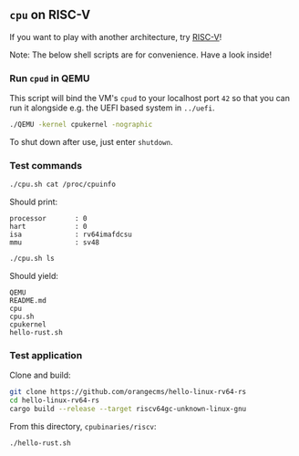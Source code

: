 ## `cpu` on RISC-V

If you want to play with another architecture, try [RISC-V](https://riscv.org/)!

Note: The below shell scripts are for convenience. Have a look inside!

### Run `cpud` in QEMU

This script will bind the VM's `cpud` to your localhost port `42` so that you
can run it alongside e.g. the UEFI based system in `../uefi`.

```sh
./QEMU -kernel cpukernel -nographic
```

To shut down after use, just enter `shutdown`.

### Test commands

```sh
./cpu.sh cat /proc/cpuinfo
```

Should print:

```
processor       : 0
hart            : 0
isa             : rv64imafdcsu
mmu             : sv48
```

```sh
./cpu.sh ls
```

Should yield:

```
QEMU
README.md
cpu
cpu.sh
cpukernel
hello-rust.sh
```

### Test application

Clone and build:
```sh
git clone https://github.com/orangecms/hello-linux-rv64-rs
cd hello-linux-rv64-rs
cargo build --release --target riscv64gc-unknown-linux-gnu
```

From this directory, `cpubinaries/riscv`:
```sh
./hello-rust.sh
```
